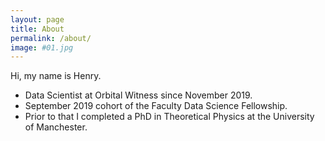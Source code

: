 ```yaml
---
layout: page
title: About
permalink: /about/
image: #01.jpg
---
```


Hi, my name is Henry. 

- Data Scientist at Orbital Witness since November 2019.
- September 2019 cohort of the Faculty Data Science Fellowship.
- Prior to that I completed a PhD in Theoretical Physics at the University of Manchester.